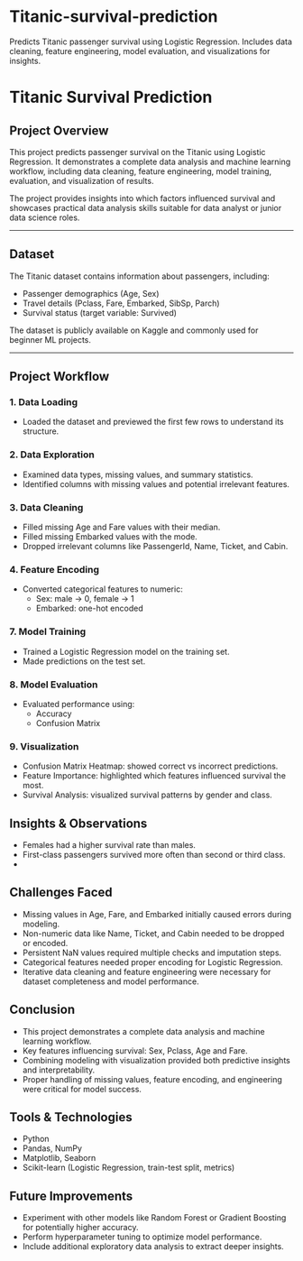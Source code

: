 # Titanic-survival-prediction
Predicts Titanic passenger survival using Logistic Regression. Includes data cleaning, feature engineering, model evaluation, and visualizations for insights.
# Titanic Survival Prediction

## Project Overview
This project predicts passenger survival on the Titanic using Logistic Regression. It demonstrates a complete data analysis and machine learning workflow, including data cleaning, feature engineering, model training, evaluation, and visualization of results.  

The project provides insights into which factors influenced survival and showcases practical data analysis skills suitable for data analyst or junior data science roles.

---

## Dataset
The Titanic dataset contains information about passengers, including:  
- Passenger demographics (Age, Sex)  
- Travel details (Pclass, Fare, Embarked, SibSp, Parch)  
- Survival status (target variable: Survived)  

The dataset is publicly available on Kaggle and commonly used for beginner ML projects.  

---

## Project Workflow

### 1. Data Loading
- Loaded the dataset and previewed the first few rows to understand its structure.

### 2. Data Exploration
- Examined data types, missing values, and summary statistics.  
- Identified columns with missing values and potential irrelevant features.

### 3. Data Cleaning
- Filled missing Age and Fare values with their median.  
- Filled missing Embarked values with the mode.  
- Dropped irrelevant columns like PassengerId, Name, Ticket, and Cabin.  

### 4. Feature Encoding
- Converted categorical features to numeric:  
  - Sex: male → 0, female → 1  
  - Embarked: one-hot encoded  

### 7. Model Training
- Trained a Logistic Regression model on the training set.  
- Made predictions on the test set.

### 8. Model Evaluation
- Evaluated performance using:  
  - Accuracy  
  - Confusion Matrix  
 
### 9. Visualization
- Confusion Matrix Heatmap: showed correct vs incorrect predictions.  
- Feature Importance: highlighted which features influenced survival the most.  
- Survival Analysis: visualized survival patterns by gender and class.

## Insights & Observations
- Females had a higher survival rate than males.  
- First-class passengers survived more often than second or third class.
- 
## Challenges Faced
- Missing values in Age, Fare, and Embarked initially caused errors during modeling.  
- Non-numeric data like Name, Ticket, and Cabin needed to be dropped or encoded.  
- Persistent NaN values required multiple checks and imputation steps.  
- Categorical features needed proper encoding for Logistic Regression.  
- Iterative data cleaning and feature engineering were necessary for dataset completeness and model performance.

## Conclusion
- This project demonstrates a complete data analysis and machine learning workflow.  
- Key features influencing survival: Sex, Pclass, Age and Fare.  
- Combining modeling with visualization provided both predictive insights and interpretability.  
- Proper handling of missing values, feature encoding, and engineering were critical for model success.

## Tools & Technologies
- Python  
- Pandas, NumPy  
- Matplotlib, Seaborn  
- Scikit-learn (Logistic Regression, train-test split, metrics)  

## Future Improvements
- Experiment with other models like Random Forest or Gradient Boosting for potentially higher accuracy.  
- Perform hyperparameter tuning to optimize model performance.  
- Include additional exploratory data analysis to extract deeper insights.

